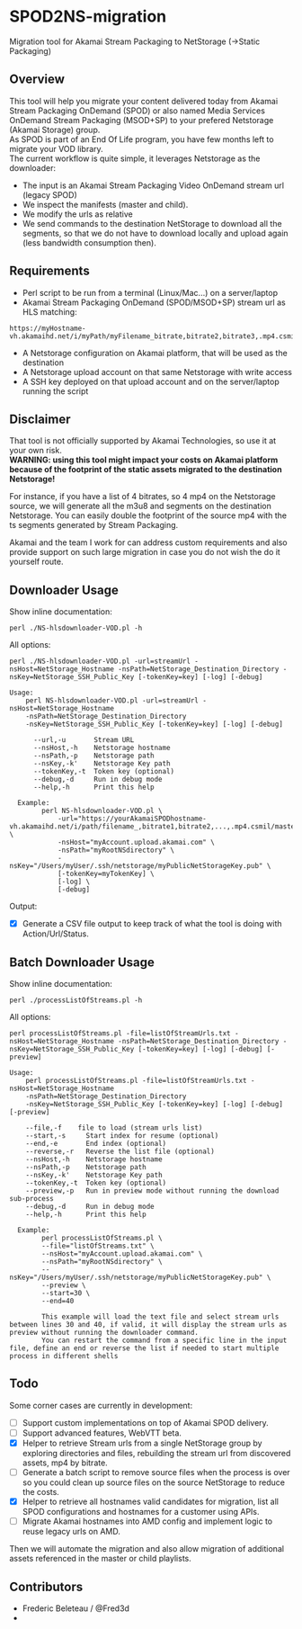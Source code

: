 # SPOD2NS-migration
Migration tool for Akamai Stream Packaging to NetStorage (->Static Packaging)

## Overview
This tool will help you migrate your content delivered today from Akamai Stream Packaging OnDemand (SPOD) or also named Media Services OnDemand Stream Packaging (MSOD+SP) to your prefered Netstorage (Akamai Storage) group.  
As SPOD is part of an End Of Life program, you have few months left to migrate your VOD library.  
The current workflow is quite simple, it leverages Netstorage as the downloader:  

* The input is an Akamai Stream Packaging Video OnDemand stream url (legacy SPOD)  
* We inspect the manifests (master and child). 
* We modify the urls as relative  
* We send commands to the destination NetStorage to download all the segments, so that we do not have to download locally and upload again (less bandwidth consumption then).  

## Requirements

* Perl script to be run from a terminal (Linux/Mac...) on a server/laptop
* Akamai Stream Packaging OnDemand (SPOD/MSOD+SP) stream url as HLS matching:  

```
https://myHostname-vh.akamaihd.net/i/myPath/myFilename_bitrate,bitrate2,bitrate3,.mp4.csmil/master.m3u8
```

* A Netstorage configuration on Akamai platform, that will be used as the destination
* A Netstorage upload account on that same Netstorage with write access
* A SSH key deployed on that upload account and on the server/laptop running the script

## Disclaimer

That tool is not officially supported by Akamai Technologies, so use it at your own risk.  
**WARNING: using this tool might impact your costs on Akamai platform because of the footprint of the static assets migrated to the destination Netstorage!**

For instance, if you have a list of 4 bitrates, so 4 mp4 on the Netstorage source, we will generate all the m3u8 and segments on the destination Netstorage. You can easily double the footprint of the source mp4 with the ts segments generated by Stream Packaging.

Akamai and the team I work for can address custom requirements and also provide support on such large migration in case you do not wish the do it yourself route.

## Downloader Usage

Show inline documentation:

```
perl ./NS-hlsdownloader-VOD.pl -h
```

All options:

```
perl ./NS-hlsdownloader-VOD.pl -url=streamUrl -nsHost=NetStorage_Hostname -nsPath=NetStorage_Destination_Directory -nsKey=NetStorage_SSH_Public_Key [-tokenKey=key] [-log] [-debug]

Usage:
    perl NS-hlsdownloader-VOD.pl -url=streamUrl -nsHost=NetStorage_Hostname
    -nsPath=NetStorage_Destination_Directory
    -nsKey=NetStorage_SSH_Public_Key [-tokenKey=key] [-log] [-debug]

      --url,-u       Stream URL
      --nsHost,-h    Netstorage hostname
      --nsPath,-p    Netstorage path
      --nsKey,-k'    Netstorage Key path
      --tokenKey,-t  Token key (optional)
      --debug,-d     Run in debug mode
      --help,-h      Print this help

  Example:
        perl NS-hlsdownloader-VOD.pl \
            -url="https://yourAkamaiSPODhostname-vh.akamaihd.net/i/path/filename_,bitrate1,bitrate2,...,.mp4.csmil/master.m3u8" \
            -nsHost="myAccount.upload.akamai.com" \
            -nsPath="myRootNSdirectory" \
            -nsKey="/Users/myUser/.ssh/netstorage/myPublicNetStorageKey.pub" \
            [-tokenKey=myTokenKey] \
            [-log] \
            [-debug]
```

Output:

- [x] Generate a CSV file output to keep track of what the tool is doing with Action/Url/Status.   


## Batch Downloader Usage

Show inline documentation:

```
perl ./processListOfStreams.pl -h
```

All options:

```
perl processListOfStreams.pl -file=listOfStreamUrls.txt -nsHost=NetStorage_Hostname -nsPath=NetStorage_Destination_Directory -nsKey=NetStorage_SSH_Public_Key [-tokenKey=key] [-log] [-debug] [-preview]

Usage:
    perl processListOfStreams.pl -file=listOfStreamUrls.txt -nsHost=NetStorage_Hostname
    -nsPath=NetStorage_Destination_Directory
    -nsKey=NetStorage_SSH_Public_Key [-tokenKey=key] [-log] [-debug] [-preview]

    --file,-f 	 file to load (stream urls list)
    --start,-s     Start index for resume (optional)
    --end,-e       End index (optional)
    --reverse,-r   Reverse the list file (optional)
    --nsHost,-h    Netstorage hostname
    --nsPath,-p    Netstorage path
    --nsKey,-k'    Netstorage Key path
    --tokenKey,-t  Token key (optional)
    --preview,-p   Run in preview mode without running the download sub-process
    --debug,-d     Run in debug mode
    --help,-h      Print this help

  Example:
        perl processListOfStreams.pl \
        --file="listOfStreams.txt" \
        --nsHost="myAccount.upload.akamai.com" \
        --nsPath="myRootNSdirectory" \
        --nsKey="/Users/myUser/.ssh/netstorage/myPublicNetStorageKey.pub" \
        --preview \
        --start=30 \
        --end=40

        This example will load the text file and select stream urls between lines 30 and 40, if valid, it will display the stream urls as preview without running the downloader command.
        You can restart the command from a specific line in the input file, define an end or reverse the list if needed to start multiple process in different shells
```


## Todo

Some corner cases are currently in development:

- [ ] Support custom implementations on top of Akamai SPOD delivery.   
- [ ] Support advanced features, WebVTT beta.  
- [X] Helper to retrieve Stream urls from a single NetStorage group by exploring directories and files, rebuilding the stream url from discovered assets, mp4 by bitrate.  
- [ ] Generate a batch script to remove source files when the process is over so you could clean up source files on the source NetStorage to reduce the costs.  
- [X] Helper to retrieve all hostnames valid candidates for migration, list all SPOD configurations and hostnames for a customer using APIs.
- [ ] Migrate Akamai hostnames into AMD config and implement logic to reuse legacy urls on AMD.

Then we will automate the migration and also allow migration of additional assets referenced in the master or child playlists.


## Contributors

* Frederic Beleteau / @Fred3d
* 